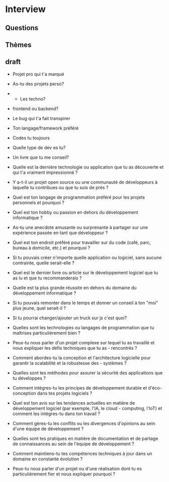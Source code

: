 # Interview

## Questions

## Thèmes

## draft

- Projet pro qui t'a marqué
- As-tu des projets perso?
- - Les techno?
- frontend ou backend?
- Le bug qui t'a fait transpirer
- Ton langage/framework préféré
- Codes tu toujours
- Quelle type de dev es tu?
- Un livre que tu me conseil?
- Quelle est la dernière technologie ou application que tu as découverte et qui t'a vraiment impressionné ?
- Y a-t-il un projet open source ou une communauté de développeurs à laquelle tu contribues ou que tu suis de près ?
- Quel est ton langage de programmation préféré pour les projets personnels et pourquoi ?
- Quel est ton hobby ou passion en dehors du développement informatique ?
- As-tu une anecdote amusante ou surprenante à partager sur une expérience passée en tant que développeur ?
- Quel est ton endroit préféré pour travailler sur du code (café, parc, bureau à domicile, etc.) et pourquoi ?
- Si tu pouvais créer n'importe quelle application ou logiciel, sans aucune contrainte, quelle serait-elle ?
- Quel est le dernier livre ou article sur le développement logiciel que tu as lu et que tu recommanderais ?
- Quelle est ta plus grande réussite en dehors du domaine du développement informatique ?
- Si tu pouvais remonter dans le temps et donner un conseil à ton "moi" plus jeune, quel serait-il ?
- Si tu pourrai changer/ajouter un truck sur js c'est quoi?

- Quelles sont les technologies ou langages de programmation que tu maîtrises particulièrement bien ?
- Peux-tu nous parler d'un projet complexe sur lequel tu as travaillé et nous expliquer les défis techniques que tu as - rencontrés ?
- Comment abordes-tu la conception et l'architecture logicielle pour garantir la scalabilité et la robustesse des - systèmes ?
- Quelles sont tes méthodes pour assurer la sécurité des applications que tu développes ?
- Comment intègres-tu les principes de développement durable et d'éco-conception dans tes projets logiciels ?
- Quel est ton avis sur les tendances actuelles en matière de développement logiciel (par exemple, l'IA, le cloud - computing, l'IoT) et comment les intègres-tu dans ton travail ?
- Comment gères-tu les conflits ou les divergences d'opinions au sein d'une équipe de développement ?
- Quelles sont tes pratiques en matière de documentation et de partage de connaissances au sein de l'équipe de développement ?
- Comment maintiens-tu tes compétences techniques à jour dans un domaine en constante évolution ?
- Peux-tu nous parler d'un projet ou d'une réalisation dont tu es particulièrement fier et nous expliquer pourquoi ?
